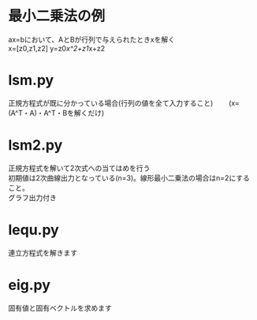 # 最小二乗法の例  
ax=bにおいて、AとBが行列で与えられたときxを解く  
x=\[z0,z1,z2\]  y=z0*x^2+z1*x+z2  
#  lsm.py   
正規方程式が既に分かっている場合(行列の値を全て入力すること)　　
(x=(A^T・A)・A^T・Bを解くだけ)  
#  lsm2.py  
正規方程式を解いて2次式への当てはめを行う  
初期値は2次曲線出力となっている(n=3)。線形最小二乗法の場合はn=2にすること。  
グラフ出力付き

# lequ.py  
連立方程式を解きます  
  
# eig.py  
固有値と固有ベクトルを求めます
